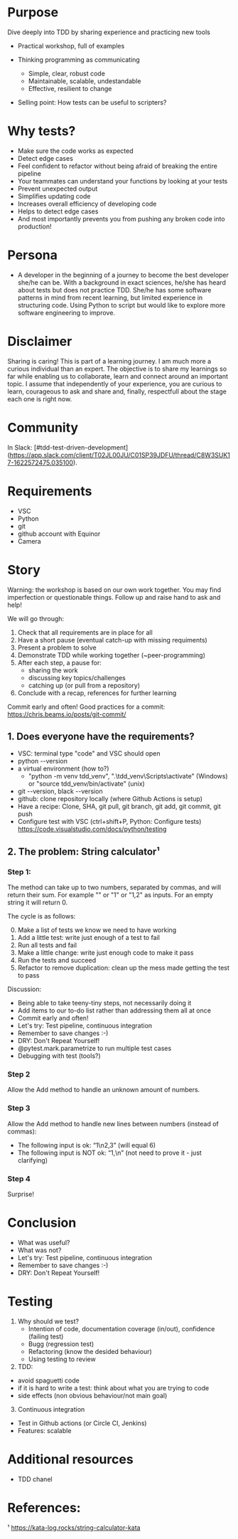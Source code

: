 # Purpose
Dive deeply into TDD by sharing experience and practicing new tools
- Practical workshop, full of examples
- Thinking programming as communicating 
  * Simple, clear, robust code
  * Maintainable, scalable, undestandable
  * Effective, resilient to change

- Selling point: How tests can be useful to scripters?

# Why tests?
- Make sure the code works as expected
- Detect edge cases
- Feel confident to refactor without being afraid of breaking the entire pipeline
- Your teammates can understand your
functions by looking at your tests
- Prevent unexpected output
- Simplifies updating code
- Increases overall efficiency of developing code
- Helps to detect edge cases
- And most importantly prevents you from pushing any broken code into production!

# Persona
- A developer in the beginning of a journey to become the best developer she/he can be. 
With a background in exact sciences, he/she has heard about tests but does not practice TDD.
She/he has some software patterns in mind from recent learning, but limited experience in structuring code.
Using Python to script but would like to explore more software engineering to improve. 

# Disclaimer
Sharing is caring! This is part of a learning journey. I am much more a curious individual than an expert. The objective is to share my learnings so far while enabling us to collaborate, learn and connect around an important topic. I assume that independently of your experience, you are curious to learn, courageous to ask and share and, finally, respectfull about the stage each one is right now.

# Community
In Slack: [#tdd-test-driven-development] (https://app.slack.com/client/T02JL00JU/C01SP39JDFU/thread/C8W3SUK17-1622572475.035100).

# Requirements
- VSC
- Python
- git
- github account with Equinor
- Camera

# Story

Warning: the workshop is based on our own work together. You may find imperfection or questionable things. Follow up and raise hand to ask and help!

We will go through:
1. Check that all requirements are in place for all
2. Have a short pause (eventual catch-up with missing requiments)
3. Present a problem to solve
4. Demonstrate TDD while working together (~peer-programming)
5. After each step, a pause for:
    - sharing the work
    - discussing key topics/challenges
    - catching up (or pull from a repository)
6. Conclude with a recap, references for further learning

Commit early and often!
Good practices for a commit:
https://chris.beams.io/posts/git-commit/

## 1. Does everyone have the requirements?
- VSC: terminal type "code" and VSC should open
- python --version 
- a virtual environment (how to?)
  * "python -m venv tdd_venv", ".\tdd_venv\Scripts\activate" (Windows) or "source tdd_venv/bin/activate" (unix)
- git --version, black --version
- github: clone repository locally (where Github Actions is setup)
- Have a recipe: Clone, SHA, git pull, git branch, git add, git commit, git push
- Configure test with VSC (ctrl+shift+P, Python: Configure tests) https://code.visualstudio.com/docs/python/testing

## 2. The problem: String calculator¹

### Step 1:

The method can take up to two numbers, separated by commas, and will return their sum.
For example "" or "1" or "1,2" as inputs.
For an empty string it will return 0.

The cycle is as follows:

0. Make a list of tests we know we need to have working
1. Add a little test: write just enough of a test to fail
2. Run all tests and fail
3. Make a little change: write just enough code to make it pass
4. Run the tests and succeed
5. Refactor to remove duplication: clean up the mess made getting the test to pass

Discussion:
- Being able to take teeny-tiny steps, not necessarily doing it
- Add items to our to-do list rather than addressing them all at once
- Commit early and often!
- Let's try: Test pipeline, continuous integration
- Remember to save changes :-) 
- DRY: Don't Repeat Yourself!
- @pytest.mark.parametrize to run multiple test cases
- Debugging with test (tools?)

### Step 2
Allow the Add method to handle an unknown amount of numbers.

### Step 3
Allow the Add method to handle new lines between numbers (instead of commas):
- The following input is ok: “1\n2,3” (will equal 6)
- The following input is NOT ok: “1,\n” (not need to prove it - just clarifying)

### Step 4
Surprise!

# Conclusion
- What was useful?
- What was not?
- Let's try: Test pipeline, continuous integration
- Remember to save changes :-) 
- DRY: Don't Repeat Yourself!

# Testing

1. Why should we test? 
    - Intention of code, documentation coverage (in/out), confidence (failing test)
    - Bugg (regression test)
    - Refactoring (know the desided behaviour)
    - Using testing to review
2. TDD:
- avoid spaguetti code
- if it is hard to write a test: think about what you are trying to code
- side effects (non obvious behaviour/not main goal)
3. Continuous integration
- Test in Github actions (or Circle CI, Jenkins)
- Features: scalable 

# Additional resources
- TDD chanel

# References:
¹ https://kata-log.rocks/string-calculator-kata
